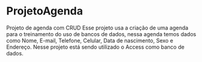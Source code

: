 # ProjetoAgenda
Projeto de agenda com CRUD
Esse projeto usa a criação de uma agenda para o treinamento do uso de bancos de dados, nessa agenda temos dados como Nome, E-mail, Telefone, Celular, Data de nascimento, Sexo e Endereço.
Nesse projeto está sendo utilizado o Access como banco de dados.
